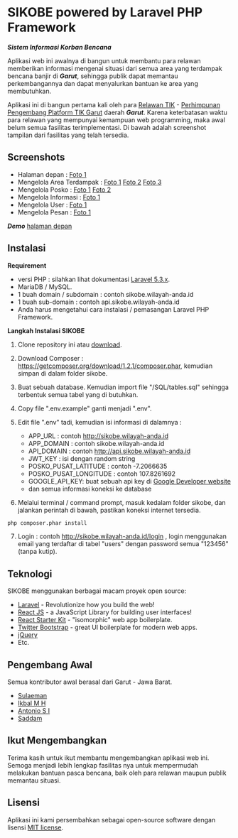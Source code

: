 # SIKOBE powered by Laravel PHP Framework
***Sistem Informasi Korban Bencana***

Aplikasi web ini awalnya di bangun untuk membantu para relawan memberikan informasi mengenai situasi dari semua area yang terdampak bencana banjir di ***Garut***, sehingga publik dapat memantau perkembangannya dan dapat menyalurkan bantuan ke area yang membutuhkan.

Aplikasi ini di bangun pertama kali oleh para [Relawan TIK](http://komtik-garut.blogspot.co.id) - [Perhimpunan Pengembang Platform TIK Garut](https://www.facebook.com/groups/petik.komtik.garut) daerah ***Garut***. Karena keterbatasan waktu para relawan yang mempunyai kemampuan web programming, maka awal belum semua fasilitas terimplementasi. Di bawah adalah screenshot tampilan dari fasilitas yang telah tersedia.

## Screenshots
- Halaman depan : [Foto 1](https://github.com/feelinc/sikobe/blob/master/SCREENSHOTS/homepage-1.jpg)
- Mengelola Area Terdampak : [Foto 1](https://github.com/feelinc/sikobe/blob/master/SCREENSHOTS/area-management-1.jpg) [Foto 2](https://github.com/feelinc/sikobe/blob/master/SCREENSHOTS/area-management-2.jpg) [Foto 3](https://github.com/feelinc/sikobe/blob/master/SCREENSHOTS/area-management-3.jpg) 
- Mengelola Posko : [Foto 1](https://github.com/feelinc/sikobe/blob/master/SCREENSHOTS/post-management-1.jpg) [Foto 2](https://github.com/feelinc/sikobe/blob/master/SCREENSHOTS/post-management-2.jpg)
- Mengelola Informasi : [Foto 1](https://github.com/feelinc/sikobe/blob/master/SCREENSHOTS/information-management-1.jpg)
- Mengelola User : [Foto 1](https://github.com/feelinc/sikobe/blob/master/SCREENSHOTS/user-management-1.jpg)
- Mengelola Pesan : [Foto 1](https://github.com/feelinc/sikobe/blob/master/SCREENSHOTS/message-management-1.jpg)

***Demo*** [halaman depan](https://www.sikobe.com)

## Instalasi

**Requirement**
- versi PHP : silahkan lihat dokumentasi [Laravel 5.3.x](https://laravel.com/docs/5.3/installation#server-requirements).
- MariaDB / MySQL.
- 1 buah domain / subdomain : contoh sikobe.wilayah-anda.id
- 1 buah sub-domain : contoh api.sikobe.wilayah-anda.id
- Anda harus mengetahui cara instalasi / pemasangan Laravel PHP Framework.

**Langkah Instalasi SIKOBE**

1) Clone repository ini atau [download](https://github.com/feelinc/sikobe/archive/master.zip).

2) Download Composer : https://getcomposer.org/download/1.2.1/composer.phar, kemudian simpan di dalam folder sikobe.

3) Buat sebuah database. Kemudian import file "/SQL/tables.sql" sehingga terbentuk semua tabel yang di butuhkan.

4) Copy file ".env.example" ganti menjadi ".env".

5) Edit file ".env" tadi, kemudian isi informasi di dalamnya :
   - APP_URL : contoh http://sikobe.wilayah-anda.id
   - APP_DOMAIN : contoh sikobe.wilayah-anda.id
   - API_DOMAIN : contoh http://api.sikobe.wilayah-anda.id
   - JWT_KEY : isi dengan random string
   - POSKO_PUSAT_LATITUDE : contoh -7.2066635
   - POSKO_PUSAT_LONGITUDE : contoh 107.8261692
   - GOOGLE_API_KEY: buat sebuah api key di [Google Developer website](https://developers.google.com/maps/documentation/javascript/)
   - dan semua informasi koneksi ke database

6) Melalui terminal / command prompt, masuk kedalam folder sikobe, dan jalankan perintah di bawah, pastikan koneksi internet tersedia.
```sh
php composer.phar install
```

7) Login : contoh http://sikobe.wilayah-anda.id/login , login menggunakan email yang terdaftar di tabel "users" dengan password semua "123456" (tanpa kutip).

## Teknologi

SIKOBE menggunakan berbagai macam proyek open source:

* [Laravel](https://laravel.com) - Revolutionize how you build the web!
* [React JS](https://facebook.github.io/react/) - a JavaScript Library for building user interfaces!
* [React Starter Kit](https://github.com/kriasoft/react-starter-kit) - "isomorphic" web app boilerplate.
* [Twitter Bootstrap](http://getbootstrap.com/) - great UI boilerplate for modern web apps.
* [jQuery](https://jquery.com/)
* Etc.
 
## Pengembang Awal
Semua kontributor awal berasal dari Garut - Jawa Barat.
* [Sulaeman](https://github.com/feelinc) 
* [Ikbal M H](https://github.com/iqbalhikmat)
* [Antonio S I](https://github.com/antoniosai)
* [Saddam](https://github.com/saddamalmahali)

## Ikut Mengembangkan
Terima kasih untuk ikut membantu mengembangkan aplikasi web ini. Semoga menjadi lebih lengkap fasilitas nya untuk mempermudah melakukan bantuan pasca bencana, baik oleh para relawan maupun publik memantau situasi.

## Lisensi

Aplikasi ini kami persembahkan sebagai open-source software dengan lisensi [MIT license](http://opensource.org/licenses/MIT).

